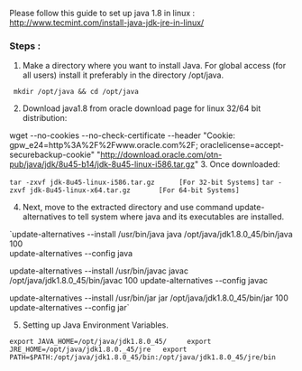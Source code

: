 
Please follow this guide to set up java 1.8 in linux : http://www.tecmint.com/install-java-jdk-jre-in-linux/

### Steps : 

1. Make a directory where you want to install Java.
For global access (for all users) install it preferably in the directory /opt/java.

 ` mkdir /opt/java && cd /opt/java`
 
2. Download java1.8 from oracle download page for linux 32/64 bit distribution:

 wget --no-cookies --no-check-certificate --header "Cookie: gpw_e24=http%3A%2F%2Fwww.oracle.com%2F; oraclelicense=accept-securebackup-cookie" "http://download.oracle.com/otn-pub/java/jdk/8u45-b14/jdk-8u45-linux-i586.tar.gz"
3. Once downloaded:

 `tar -zxvf jdk-8u45-linux-i586.tar.gz		[For 32-bit Systems]`
 `tar -zxvf jdk-8u45-linux-x64.tar.gz		[For 64-bit Systems]`

4. Next, move to the extracted directory and use command update-alternatives to tell system where java and its executables are installed.

 `update-alternatives --install /usr/bin/java java /opt/java/jdk1.8.0_45/bin/java 100  
 update-alternatives --config java

update-alternatives --install /usr/bin/javac javac /opt/java/jdk1.8.0_45/bin/javac 100
update-alternatives --config javac

update-alternatives --install /usr/bin/jar jar /opt/java/jdk1.8.0_45/bin/jar 100
update-alternatives --config jar`

5. Setting up Java Environment Variables.

`export JAVA_HOME=/opt/java/jdk1.8.0_45/	
export JRE_HOME=/opt/java/jdk1.8.0._45/jre 	
export PATH=$PATH:/opt/java/jdk1.8.0_45/bin:/opt/java/jdk1.8.0_45/jre/bin`
